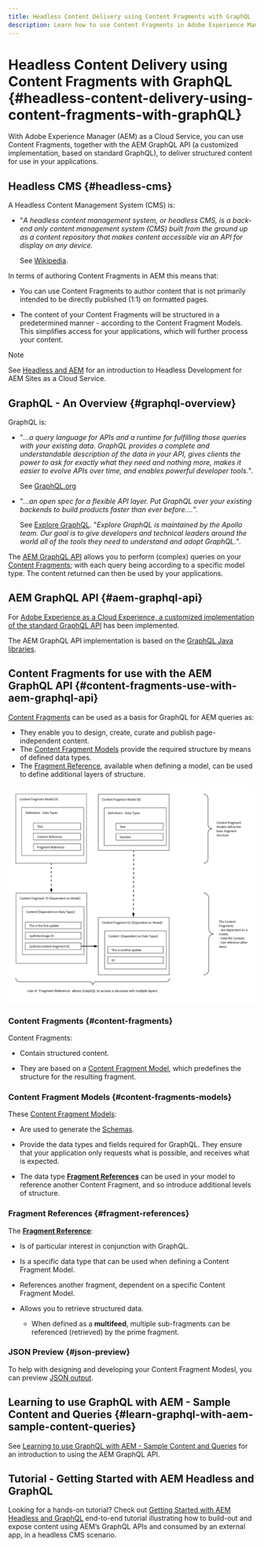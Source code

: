 ```yaml
---
title: Headless Content Delivery using Content Fragments with GraphQL
description: Learn how to use Content Fragments in Adobe Experience Manager (AEM) as a Cloud Service with GraphQL for Headless Content Delivery.
---
```


# Headless Content Delivery using Content Fragments with GraphQL {#headless-content-delivery-using-content-fragments-with-graphQL}

With Adobe Experience Manager (AEM) as a Cloud Service, you can use Content Fragments, together with the AEM GraphQL API (a customized implementation, based on standard GraphQL), to deliver structured content for use in your applications.

## Headless CMS {#headless-cms}

A Headless Content Management System (CMS) is:

* "*A headless content management system, or headless CMS, is a back-end only content management system (CMS) built from the ground up as a content repository that makes content accessible via an API for display on any device.*

  See [Wikipedia](https://en.wikipedia.org/wiki/Headless_content_management_system).

In terms of authoring Content Fragments in AEM this means that:

* You can use Content Fragments to author content that is not primarily intended to be directly published (1:1) on formatted pages.

* The content of your Content Fragments will be structured in a predetermined manner - according to the Content Fragment Models. This simplifies access for your applications, which will further process your content. 

>[!NOTE]
>
>See [Headless and AEM](/help/implementing/developing/headless/introduction.md) for an introduction to Headless Development for AEM Sites as a Cloud Service.

## GraphQL - An Overview {#graphql-overview}

GraphQL is:

* "*...a query language for APIs and a runtime for fulfilling those queries with your existing data. GraphQL provides a complete and understandable description of the data in your API, gives clients the power to ask for exactly what they need and nothing more, makes it easier to evolve APIs over time, and enables powerful developer tools.*". 

  See [GraphQL.org](https://graphql.org)

* "*...an open spec for a flexible API layer. Put GraphQL over your existing backends to build products faster than ever before....*". 

  See [Explore GraphQL](https://www.graphql.com). "*Explore GraphQL is maintained by the Apollo team. Our goal is to give developers and technical leaders around the world all of the tools they need to understand and adopt GraphQL.*". 

The [AEM GraphQL API](#aem-graphql-api) allows you to perform (complex) queries on your [Content Fragments](/help/assets/content-fragments/content-fragments.md); with each query being according to a specific model type. The content returned can then be used by your applications. 

## AEM GraphQL API {#aem-graphql-api}

For [Adobe Experience as a Cloud Experience, a customized implementation of the standard GraphQL API](/help/assets/content-fragments/graphql-api-content-fragments.md) has been implemented. 

The AEM GraphQL API implementation is based on the [GraphQL Java libraries](https://graphql.org/code/#java).

## Content Fragments for use with the AEM GraphQL API {#content-fragments-use-with-aem-graphql-api}

[Content Fragments](#content-fragments) can be used as a basis for GraphQL for AEM queries as:

* They enable you to design, create, curate and publish page-independent content.
* The [Content Fragment Models](#content-fragments-models) provide the required structure by means of defined data types.
* The [Fragment Reference](#fragment-references), available when defining a model, can be used to define additional layers of structure.

![Content Fragments for use with GraphQL](assets/cfm-nested-01.png "Content Fragments for use with GraphQL")

### Content Fragments {#content-fragments}

Content Fragments:

* Contain structured content.

* They are based on a [Content Fragment Model](#content-fragments-models), which predefines the structure for the resulting fragment.
  
### Content Fragment Models {#content-fragments-models}

These [Content Fragment Models](/help/assets/content-fragments/content-fragments-models.md):

* Are used to generate the [Schemas](https://graphql.org/learn/schema/).

* Provide the data types and fields required for GraphQL. They ensure that your application only requests what is possible, and receives what is expected.

* The data type **[Fragment References](#fragment-references)** can be used in your model to reference another Content Fragment, and so introduce additional levels of structure.

### Fragment References {#fragment-references}

The **[Fragment Reference](/help/assets/content-fragments/content-fragments-models.md#fragment-reference-nested-fragments)**:

* Is of particular interest in conjunction with GraphQL.

* Is a specific data type that can be used when defining a Content Fragment Model.

* References another fragment, dependent on a specific Content Fragment Model.

* Allows you to retrieve structured data.

  * When defined as a **multifeed**, multiple sub-fragments can be referenced (retrieved) by the prime fragment.

### JSON Preview {#json-preview}

To help with designing and developing your Content Fragment Modesl, you can preview [JSON output](/help/assets/content-fragments/content-fragments-json-preview.md).

## Learning to use GraphQL with AEM - Sample Content and Queries {#learn-graphql-with-aem-sample-content-queries}

See [Learning to use GraphQL with AEM - Sample Content and Queries](/help/assets/content-fragments/content-fragments-graphql-samples.md) for an introduction to using the AEM GraphQL API.

## Tutorial - Getting Started with AEM Headless and GraphQL

Looking for a hands-on tutorial? Check out [Getting Started with AEM Headless and GraphQL](https://experienceleague.adobe.com/docs/experience-manager-learn/getting-started-with-aem-headless/graphql/overview.html) end-to-end tutorial illustrating how to build-out and expose content using AEM’s GraphQL APIs and consumed by an external app, in a headless CMS scenario.